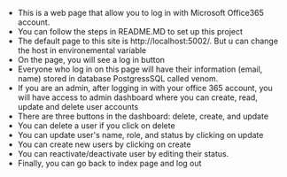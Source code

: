 - This is a web page that allow you to log in with Microsoft Office365 account.
- You can follow the steps in README.MD to set up this project
- The default page to this site is http://localhost:5002/. But u can change the host in environemental variable
- On the page, you will see a log in button
- Everyone who log in on this page will have their information (email, name) stored in database PostgressSQL called venom.
- If you are an admin, after logging in with your office 365 account, you will have access to admin dashboard where you can create, read, update and delete user accounts
- There are three buttons in the dashboard: delete, create, and update
- You can delete a user if you click on delete
- You can update user's name, role, and status by clicking on update
- You can create new users by clicking on create
- You can reactivate/deactivate user by editing their status.
- Finally, you can go back to index page and log out
